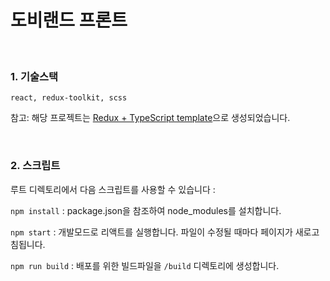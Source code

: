 # 도비랜드 프론트

<br>

### 1. 기술스택
```plaintext
react, redux-toolkit, scss
```
참고: 해당 프로젝트는 <a href="https://redux-toolkit.js.org/introduction/getting-started#using-create-react-app" target="_blank">Redux + TypeScript template</a>으로 생성되었습니다.

<br>

### 2. 스크립트

루트 디렉토리에서 다음 스크립트를 사용할 수 있습니다 :

`npm install` :  package.json을 참조하여 node_modules를 설치합니다.

`npm start` : 개발모드로 리액트를 실행합니다. 파일이 수정될 때마다 페이지가 새로고침됩니다.

`npm run build` : 배포를 위한 빌드파일을 `/build` 디렉토리에 생성합니다.

<br>